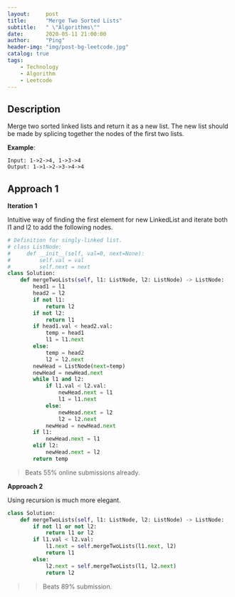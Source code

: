 ```yaml
---
layout:     post
title:      "Merge Two Sorted Lists"
subtitle:   " \"Algorithms\""
date:       2020-05-11 21:00:00
author:     "Ping"
header-img: "img/post-bg-leetcode.jpg"
catalog: true
tags:
    - Technology
    - Algorithm
    - Leetcode
---
```


## Description
Merge two sorted linked lists and return it as a new list. The new list should be made by splicing together the nodes of the first two lists.

__Example__:

```
Input: 1->2->4, 1->3->4
Output: 1->1->2->3->4->4
```


## Approach 1 

__Iteration 1__  

Intuitive way of finding the first element for new LinkedList and iterate both l1 and l2 to add the following nodes.

```python
# Definition for singly-linked list.
# class ListNode:
#     def __init__(self, val=0, next=None):
#         self.val = val
#         self.next = next
class Solution:
    def mergeTwoLists(self, l1: ListNode, l2: ListNode) -> ListNode:
        head1 = l1
        head2 = l2
        if not l1:
            return l2
        if not l2:
            return l1
        if head1.val < head2.val:
            temp = head1
            l1 = l1.next
        else:
            temp = head2
            l2 = l2.next
        newHead = ListNode(next=temp)
        newHead = newHead.next
        while l1 and l2:
            if l1.val < l2.val:
                newHead.next = l1
                l1 = l1.next
            else:
                newHead.next = l2
                l2 = l2.next
            newHead = newHead.next
        if l1:
            newHead.next = l1
        elif l2:
            newHead.next = l2
        return temp
```
> Beats 55% online submissions already.


__Approach 2__

Using recursion is much more elegant.  

```python
class Solution:
    def mergeTwoLists(self, l1: ListNode, l2: ListNode) -> ListNode:
        if not l1 or not l2:
            return l1 or l2
        if l1.val < l2.val:
            l1.next = self.mergeTwoLists(l1.next, l2)
            return l1
        else:
            l2.next = self.mergeTwoLists(l1, l2.next)
            return l2
```
>> Beats 89% submission.







